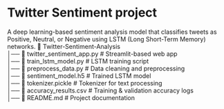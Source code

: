 # Twitter Sentiment project
 A deep learning-based sentiment analysis model that classifies tweets as Positive, Neutral, or Negative using LSTM (Long Short-Term Memory) networks.
📁 Twitter-Sentiment-Analysis  
│── 📜 twitter_sentiment_app.py  # Streamlit-based web app  
│── 📜 train_lstm_model.py       # LSTM training script  
│── 📜 preprocess_data.py        # Data cleaning and preprocessing  
│── 📜 sentiment_model.h5        # Trained LSTM model  
│── 📜 tokenizer.pickle          # Tokenizer for text processing  
│── 📜 accuracy_results.csv      # Training & validation accuracy logs   
│── 📄 README.md                 # Project documentation  

